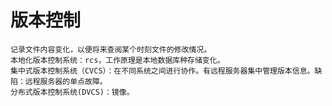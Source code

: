 # 版本控制   

    记录文件内容变化，以便将来查阅某个时刻文件的修改情况。  
    本地化版本控制系统：rcs，工作原理是本地数据库种存储变化。  
    集中式版本控制系统（CVCS）：在不同系统之间进行协作。有远程服务器集中管理版本信息。缺陷：远程服务器的单点故障。  
    分布式版本控制系统(DVCS)：镜像。   
    
    
